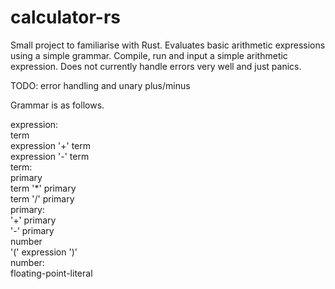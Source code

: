 # calculator-rs

Small project to familiarise with Rust. Evaluates basic arithmetic expressions using a simple
grammar. Compile, run and input a simple arithmetic expression. Does not currently handle 
errors very well and just panics. 

TODO: error handling and unary plus/minus

Grammar is as follows.

expression:  
  term  
  expression '+' term  
  expression '-' term  
term:  
  primary  
  term '*' primary  
  term '/' primary  
primary:  
  '+' primary  
  '-' primary  
  number  
  '(' expression ')'  
number:  
  floating-point-literal  


